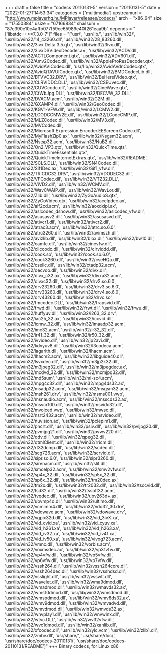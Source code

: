 +++
draft = false
title = "codecs 20110131-5"
version = "20110131-5"
date = "2022-01-27T14:53:34"
categories = ['multimedia']
upstreamurl = "http://www.mplayerhq.hu/MPlayer/releases/codecs/"
arch = "x86_64"
size = "17550384"
usize = "67166834"
sha1sum = "87c390e10c4affb077f59ce65989e40f261eaa9b"
depends = "['libstdc++>=7.3.0-7']"
files = "['usr/', 'usr/lib/', 'usr/lib/win32/', 'usr/lib/win32/14_43260.dll', 'usr/lib/win32/28_83260.dll', 'usr/lib/win32/3ivx Delta 3.5.qtx', 'usr/lib/win32/3ivx.dll', 'usr/lib/win32/3ivxDSVideoDecoder.ax', 'usr/lib/win32/ACDV.dll', 'usr/lib/win32/ACTLComponent.qtx', 'usr/lib/win32/ADV601.dll', 'usr/lib/win32/Amv2Codec.dll', 'usr/lib/win32/AppleProResDecoder.qtx', 'usr/lib/win32/AvidAVICodec.dll', 'usr/lib/win32/AvidAVdnCodec.qtx', 'usr/lib/win32/AvidQTAVUICodec.qtx', 'usr/lib/win32/BMDCodecLib.dll', 'usr/lib/win32/BTVVC32.DRV', 'usr/lib/win32/BeHereiVideo.qtx', 'usr/lib/win32/CLRVIDDC.DLL', 'usr/lib/win32/CSEUvec.dll', 'usr/lib/win32/CUVCcodc.dll', 'usr/lib/win32/CineWave.qtx', 'usr/lib/win32/CtWbJpg.DLL', 'usr/lib/win32/DECVW_32.DLL', 'usr/lib/win32/DVACM.acm', 'usr/lib/win32/G2M.dll', 'usr/lib/win32/GXAMP4.dll', 'usr/lib/win32/GeoCodec.dll', 'usr/lib/win32/KGV1-VFW.dll', 'usr/lib/win32/LCMW2.dll', 'usr/lib/win32/LCODCCMW2E.dll', 'usr/lib/win32/LCodcCMP.dll', 'usr/lib/win32/MLZCodec.dll', 'usr/lib/win32/MV3.dll', 'usr/lib/win32/MVCodec.dll', 'usr/lib/win32/Microsoft.Expression.Encoder.EEScreen.Codec.dll', 'usr/lib/win32/MyFlashZip0.ax', 'usr/lib/win32/Nsgsm32.acm', 'usr/lib/win32/Nstsp32.acm', 'usr/lib/win32/NuB2.dll', 'usr/lib/win32/On2_VP3.qtx', 'usr/lib/win32/QuickTime.qts', 'usr/lib/win32/QuickTimeEssentials.qtx', 'usr/lib/win32/QuickTimeInternetExtras.qtx', 'usr/lib/win32/README', 'usr/lib/win32/SCLS.DLL', 'usr/lib/win32/SN4Codec.dll', 'usr/lib/win32/Sif1Dec.ax', 'usr/lib/win32/Sif1_vfw.dll', 'usr/lib/win32/TRICDC32.DRV', 'usr/lib/win32/VDODEC32.dll', 'usr/lib/win32/VFCodec.dll', 'usr/lib/win32/VTZ32.DLL', 'usr/lib/win32/ViVD2.dll', 'usr/lib/win32/WCMV.dll', 'usr/lib/win32/WavCWAIP.dll', 'usr/lib/win32/WavLor.dll', 'usr/lib/win32/Zlib.dll', 'usr/lib/win32/ZyGoAudioS.qtx', 'usr/lib/win32/ZyGoVideo.qtx', 'usr/lib/win32/acelpdec.ax', 'usr/lib/win32/alf2cd.acm', 'usr/lib/win32/aoxdxipl.ax', 'usr/lib/win32/aslcodec_dshow.dll', 'usr/lib/win32/aslcodec_vfw.dll', 'usr/lib/win32/asusasv2.dll', 'usr/lib/win32/asusasvd.dll', 'usr/lib/win32/ativcr1.dll', 'usr/lib/win32/ativcr2.dll', 'usr/lib/win32/atrac3.acm', 'usr/lib/win32/atrc.so.6.0', 'usr/lib/win32/atrc3260.dll', 'usr/lib/win32/avimszh.dll', 'usr/lib/win32/avizlib.dll', 'usr/lib/win32/blox.dll', 'usr/lib/win32/bw10.dll', 'usr/lib/win32/camfc.dll', 'usr/lib/win32/cinevfw.dll', 'usr/lib/win32/cllccodc.dll', 'usr/lib/win32/clrviddd.dll', 'usr/lib/win32/cook.so', 'usr/lib/win32/cook.so.6.0', 'usr/lib/win32/cook3260.dll', 'usr/lib/win32/cseHQa.dll', 'usr/lib/win32/csellc.dll', 'usr/lib/win32/ctadp32.acm', 'usr/lib/win32/decvdo.dll', 'usr/lib/win32/divx.dll', 'usr/lib/win32/divx_c32.ax', 'usr/lib/win32/divxa32.acm', 'usr/lib/win32/divxc32.dll', 'usr/lib/win32/drv2.so.6.0', 'usr/lib/win32/drv23260.dll', 'usr/lib/win32/drv3.so.6.0', 'usr/lib/win32/drv33260.dll', 'usr/lib/win32/drv4.so.6.0', 'usr/lib/win32/drv43260.dll', 'usr/lib/win32/drvc.so', 'usr/lib/win32/fmcodec.DLL', 'usr/lib/win32/frapsvid.dll', 'usr/lib/win32/frwd.dll', 'usr/lib/win32/frwt.dll', 'usr/lib/win32/frwu.dll', 'usr/lib/win32/huffyuv.dll', 'usr/lib/win32/i263_32.drv', 'usr/lib/win32/iac25_32.ax', 'usr/lib/win32/iccvid.dll', 'usr/lib/win32/icmw_32.dll', 'usr/lib/win32/imaadp32.acm', 'usr/lib/win32/imc32.acm', 'usr/lib/win32/ir32_32.dll', 'usr/lib/win32/ir41_32.dll', 'usr/lib/win32/ir50_32.dll', 'usr/lib/win32/ivvideo.dll', 'usr/lib/win32/jp2avi.dll', 'usr/lib/win32/kdvyuv8.dll', 'usr/lib/win32/l3codeca.acm', 'usr/lib/win32/lagarith.dll', 'usr/lib/win32/lhacm.acm', 'usr/lib/win32/lhacm2.acm', 'usr/lib/win32/libguide40.dll', 'usr/lib/win32/lsvxdec.dll', 'usr/lib/win32/m3jp2k32.dll', 'usr/lib/win32/m3jpeg32.dll', 'usr/lib/win32/m3jpegdec.ax', 'usr/lib/win32/mcdvd_32.dll', 'usr/lib/win32/mcmjpg32.dll', 'usr/lib/win32/md5sum', 'usr/lib/win32/mi-sc4.acm', 'usr/lib/win32/mpg4c32.dll', 'usr/lib/win32/mpg4ds32.ax', 'usr/lib/win32/msadp32.acm', 'usr/lib/win32/msgsm32.acm', 'usr/lib/win32/msh261.drv', 'usr/lib/win32/msms001.vwp', 'usr/lib/win32/msnaudio.acm', 'usr/lib/win32/msscds32.ax', 'usr/lib/win32/msvcr100.dll', 'usr/lib/win32/msvidc32.dll', 'usr/lib/win32/mvoiced.vwp', 'usr/lib/win32/mwsc.dll', 'usr/lib/win32/nsrt2432.acm', 'usr/lib/win32/nsvideo.dll', 'usr/lib/win32/nuvision.ax', 'usr/lib/win32/pclepim1.dll', 'usr/lib/win32/pncrt.dll', 'usr/lib/win32/psiv.dll', 'usr/lib/win32/pvljpg20.dll', 'usr/lib/win32/pvmjpg21.dll', 'usr/lib/win32/pvwv220.dll', 'usr/lib/win32/qdv.dll', 'usr/lib/win32/qpeg32.dll', 'usr/lib/win32/qtmlClient.dll', 'usr/lib/win32/rricm.dll', 'usr/lib/win32/rt32dcmp.dll', 'usr/lib/win32/scdec.dll', 'usr/lib/win32/scg726.acm', 'usr/lib/win32/scrvid.dll', 'usr/lib/win32/sipr.so.6.0', 'usr/lib/win32/sipr3260.dll', 'usr/lib/win32/sirenacm.dll', 'usr/lib/win32/slif.dll', 'usr/lib/win32/smcelp32.acm', 'usr/lib/win32/smv2vfw.dll', 'usr/lib/win32/sp4x_32.dll', 'usr/lib/win32/sp5x_32.dll', 'usr/lib/win32/sp6x_32.dll', 'usr/lib/win32/tm20dec.ax', 'usr/lib/win32/tm2x.dll', 'usr/lib/win32/tr2032.dll', 'usr/lib/win32/tsccvid.dll', 'usr/lib/win32/tsd32.dll', 'usr/lib/win32/tssoft32.acm', 'usr/lib/win32/tvqdec.dll', 'usr/lib/win32/ubv263d+.ax', 'usr/lib/win32/ubvmp4d.dll', 'usr/lib/win32/ultimo.dll', 'usr/lib/win32/vcmimm4.dll', 'usr/lib/win32/vdo32_30.drv', 'usr/lib/win32/vdowave.acm', 'usr/lib/win32/vdowave.drv', 'usr/lib/win32/vgpix32d.dll', 'usr/lib/win32/vid_3ivX.xa', 'usr/lib/win32/vid_cvid.xa', 'usr/lib/win32/vid_cyuv.xa', 'usr/lib/win32/vid_h261.xa', 'usr/lib/win32/vid_h263.xa', 'usr/lib/win32/vid_iv32.xa', 'usr/lib/win32/vid_iv41.xa', 'usr/lib/win32/vid_iv50.xa', 'usr/lib/win32/vivog723.acm', 'usr/lib/win32/vmnc.dll', 'usr/lib/win32/vorbis.acm', 'usr/lib/win32/voxmsdec.ax', 'usr/lib/win32/vp31vfw.dll', 'usr/lib/win32/vp4vfw.dll', 'usr/lib/win32/vp5vfw.dll', 'usr/lib/win32/vp6vfw.dll', 'usr/lib/win32/vp7vfw.dll', 'usr/lib/win32/vssh264.dll', 'usr/lib/win32/vssh264core.dll', 'usr/lib/win32/vssh264dec.dll', 'usr/lib/win32/vsshdsd.dll', 'usr/lib/win32/vsslight.dll', 'usr/lib/win32/vsswlt.dll', 'usr/lib/win32/wavelet.dll', 'usr/lib/win32/wma9dmod.dll', 'usr/lib/win32/wmadmod.dll', 'usr/lib/win32/wmavds32.ax', 'usr/lib/win32/wms10dmod.dll', 'usr/lib/win32/wmsdmod.dll', 'usr/lib/win32/wmspdmod.dll', 'usr/lib/win32/wmv8ds32.ax', 'usr/lib/win32/wmv9dmod.dll', 'usr/lib/win32/wmvadvd.dll', 'usr/lib/win32/wmvdmod.dll', 'usr/lib/win32/wmvds32.ax', 'usr/lib/win32/wnvplay1.dll', 'usr/lib/win32/wnvwinx.dll', 'usr/lib/win32/wtvc.DLL', 'usr/lib/win32/wv32vfw.dll', 'usr/lib/win32/wvc1dmod.dll', 'usr/lib/win32/xanlib.dll', 'usr/lib/win32/xfcodec.dll', 'usr/lib/win32/ylc.vcm', 'usr/lib/win32/zlib1.dll', 'usr/lib/win32/zmbv.dll', 'usr/share/', 'usr/share/doc/', 'usr/share/doc/codecs-20110131/', 'usr/share/doc/codecs-20110131/README']"
+++
Binary codecs, for Linux x86